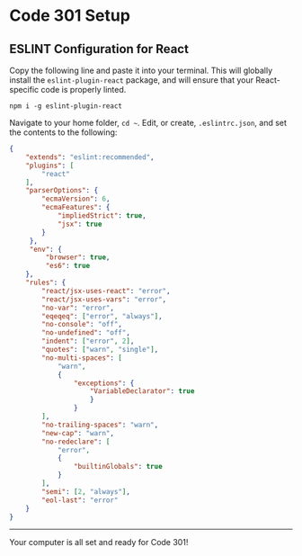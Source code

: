 # Code 301 Setup

## ESLINT Configuration for React

Copy the following line and paste it into your terminal.  This will globally install the `eslint-plugin-react` package, and will ensure that your React-specific code is properly linted.

`npm i -g eslint-plugin-react`

Navigate to your home folder, `cd ~`. Edit, or create, `.eslintrc.json`, and set the contents to the following:

```json
{  
    "extends": "eslint:recommended", 
    "plugins": [
        "react"
    ],
    "parserOptions": {
        "ecmaVersion": 6,
        "ecmaFeatures": {
            "impliedStrict": true,
            "jsx": true
        }
     },
     "env": {
         "browser": true,
         "es6": true 
    },
    "rules": {
        "react/jsx-uses-react": "error",
        "react/jsx-uses-vars": "error",
        "no-var": "error",
        "eqeqeq": ["error", "always"],
        "no-console": "off", 
        "no-undefined": "off",
        "indent": ["error", 2],
        "quotes": ["warn", "single"],
        "no-multi-spaces": [
            "warn",
            {
                "exceptions": {
                    "VariableDeclarator": true
                    }
                }
        ],
        "no-trailing-spaces": "warn",
        "new-cap": "warn",
        "no-redeclare": [
            "error",
            {
                "builtinGlobals": true
            }
        ],
        "semi": [2, "always"],
        "eol-last": "error"
    }
}
```

----

Your computer is all set and ready for Code 301!
